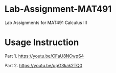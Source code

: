 # Lab-Assignment-MAT491
Lab Assignments for MAT491 Calculus III

# Usage Instruction
Part 1. https://youtu.be/CFaU8NCwpS4

Part 2. https://youtu.be/upG3kak2TQ0


